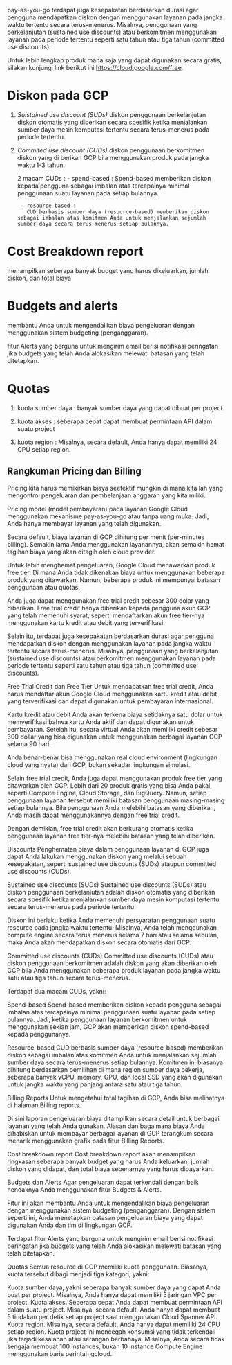 pay-as-you-go
terdapat juga kesepakatan berdasarkan durasi agar pengguna mendapatkan diskon dengan menggunakan layanan pada jangka waktu tertentu secara terus-menerus. Misalnya, penggunaan yang berkelanjutan (sustained use discounts) atau berkomitmen menggunakan layanan pada periode tertentu seperti satu tahun atau tiga tahun (committed use discounts).

Untuk lebih lengkap produk mana saja yang dapat digunakan secara gratis, silakan kunjungi link berikut ini 
https://cloud.google.com/free.

# Diskon pada GCP
1. _Suistained use discount (SUDs)_ diskon penggunaan berkelanjutan
    diskon otomatis yang diberikan secara spesifik ketika menjalankan sumber daya mesin komputasi tertentu secara terus-menerus pada periode tertentu.

2. _Commited use discount (CUDs)_ diskon penggunaan berkomitmen
    diskon yang di berikan GCP bila menggunakan produk pada jangka waktu 1-3 tahun.

    2 macam CUDs : 
        - spend-based : 
          Spend-based memberikan diskon kepada pengguna sebagai imbalan atas tercapainya minimal penggunaan suatu layanan pada setiap bulannya.

        - resource-based : 
          CUD berbasis sumber daya (resource-based) memberikan diskon sebagai imbalan atas komitmen Anda untuk menjalankan sejumlah sumber daya secara terus-menerus setiap bulannya.

# Cost Breakdown report
menampilkan seberapa banyak budget yang harus dikeluarkan, jumlah diskon, dan total biaya

# Budgets and alerts
membantu Anda untuk mengendalikan biaya pengeluaran dengan menggunakan sistem budgeting (penganggaran). 

fitur Alerts yang berguna untuk mengirim email berisi notifikasi peringatan jika budgets yang telah Anda alokasikan melewati batasan yang telah ditetapkan.

# Quotas
1. kuota sumber daya : 
    banyak sumber daya yang dapat dibuat per project.

2. kuota akses :
    seberapa cepat dapat membuat permintaan API dalam suatu project

3. kuota region :
    Misalnya, secara default, Anda hanya dapat memiliki 24 CPU setiap region. 

##    Rangkuman Pricing dan Billing
Pricing
kita harus memikirkan biaya seefektif mungkin di mana kita lah yang mengontrol pengeluaran dan pembelanjaan anggaran yang kita miliki.

Pricing model (model pembayaran) pada layanan Google Cloud menggunakan mekanisme pay-as-you-go atau tanpa uang muka. Jadi, Anda hanya membayar layanan yang telah digunakan. 

Secara default, biaya layanan di GCP dihitung per menit (per-minutes billing). Semakin lama Anda menggunakan layanannya, akan semakin hemat tagihan biaya yang akan ditagih oleh cloud provider. 

Untuk lebih menghemat pengeluaran, Google Cloud menawarkan produk free tier. Di mana Anda tidak dikenakan biaya untuk menggunakan beberapa produk yang ditawarkan. Namun, beberapa produk ini mempunyai batasan penggunaan atau quotas.

Anda juga dapat menggunakan free trial credit sebesar 300 dolar yang diberikan. Free trial credit hanya diberikan kepada pengguna akun GCP yang telah memenuhi syarat, seperti mendaftarkan akun free tier-nya menggunakan kartu kredit atau debit yang terverifikasi.

Selain itu, terdapat juga kesepakatan berdasarkan durasi agar pengguna mendapatkan diskon dengan menggunakan layanan pada jangka waktu tertentu secara terus-menerus. Misalnya, penggunaan yang berkelanjutan (sustained use discounts) atau berkomitmen menggunakan layanan pada periode tertentu seperti satu tahun atau tiga tahun (committed use discounts).

Free Trial Credit dan Free Tier 
Untuk mendapatkan free trial credit, Anda harus mendaftar akun Google Cloud menggunakan kartu kredit atau debit yang terverifikasi dan dapat digunakan untuk pembayaran internasional. 

Kartu kredit atau debit Anda akan terkena biaya setidaknya satu dolar untuk memverifikasi bahwa kartu Anda aktif dan dapat digunakan untuk pembayaran. Setelah itu, secara virtual Anda akan memiliki credit sebesar 300 dollar yang bisa digunakan untuk menggunakan berbagai layanan GCP selama 90 hari.

Anda benar-benar bisa menggunakan real cloud environment (lingkungan cloud yang nyata) dari GCP, bukan sekadar lingkungan simulasi. 

Selain free trial credit, Anda juga dapat menggunakan produk free tier yang ditawarkan oleh GCP. Lebih dari 20 produk gratis yang bisa Anda pakai, seperti Compute Engine, Cloud Storage, dan BigQuery. Namun, setiap penggunaan layanan tersebut memiliki batasan penggunaan masing-masing setiap bulannya. Bila penggunaan Anda melebihi batasan yang diberikan, Anda masih dapat menggunakannya dengan free trial credit. 

Dengan demikian, free trial credit akan berkurang otomatis ketika penggunaan layanan free tier-nya melebihi batasan yang telah diberikan.

Discounts
Penghematan biaya dalam penggunaan layanan di GCP juga dapat Anda lakukan menggunakan diskon yang melalui sebuah kesepakatan, seperti sustained use discounts (SUDs) ataupun committed use discounts (CUDs). 

Sustained use discounts (SUDs)
Sustained use discounts (SUDs) atau diskon penggunaan berkelanjutan adalah diskon otomatis yang diberikan secara spesifik ketika menjalankan sumber daya mesin komputasi tertentu secara terus-menerus pada periode tertentu.

Diskon ini berlaku ketika Anda memenuhi persyaratan penggunaan suatu resource pada jangka waktu tertentu. Misalnya, Anda telah menggunakan compute engine secara terus menerus selama 7 hari atau selama sebulan, maka Anda akan mendapatkan diskon secara otomatis dari GCP.

Committed use discounts (CUDs)
Committed use discounts (CUDs) atau diskon penggunaan berkomitmen adalah diskon yang akan diberikan oleh GCP bila Anda menggunakan beberapa produk layanan pada jangka waktu satu atau tiga tahun secara terus-menerus.

Terdapat dua macam CUDs, yakni:

Spend-based
Spend-based memberikan diskon kepada pengguna sebagai imbalan atas tercapainya minimal penggunaan suatu layanan pada setiap bulannya. Jadi, ketika penggunaan layanan berkomitmen untuk menggunakan sekian jam, GCP akan memberikan diskon spend-based kepada penggunanya.

Resource-based
CUD berbasis sumber daya (resource-based) memberikan diskon sebagai imbalan atas komitmen Anda untuk menjalankan sejumlah sumber daya secara terus-menerus setiap bulannya. Komitmen ini biasanya dihitung berdasarkan pemilihan di mana region sumber daya bekerja, seberapa banyak vCPU, memory, GPU, dan local SSD yang akan digunakan untuk jangka waktu yang panjang antara satu atau tiga tahun.

Billing Reports
Untuk mengetahui total tagihan di GCP, Anda bisa melihatnya di halaman Billing reports.

Di sini laporan pengeluaran biaya ditampilkan secara detail untuk berbagai layanan yang telah Anda gunakan. Alasan dan bagaimana biaya Anda dihabiskan untuk membayar berbagai layanan di GCP terangkum secara menarik menggunakan grafik pada fitur Billing Reports.

Cost breakdown report
Cost breakdown report akan menampilkan ringkasan seberapa banyak budget yang harus Anda keluarkan, jumlah diskon yang didapat, dan total biaya sebenarnya yang harus dibayarkan. 

Budgets dan Alerts
Agar pengeluaran dapat terkendali dengan baik hendaknya Anda menggunakan fitur Budgets & Alerts.

Fitur ini akan membantu Anda untuk mengendalikan biaya pengeluaran dengan menggunakan sistem budgeting (penganggaran). Dengan sistem seperti ini, Anda menetapkan batasan pengeluaran biaya yang dapat digunakan Anda dan tim di lingkungan GCP.

Terdapat fitur Alerts yang berguna untuk mengirim email berisi notifikasi peringatan jika budgets yang telah Anda alokasikan melewati batasan yang telah ditetapkan.

Quotas
Semua resource di GCP memiliki kuota penggunaan. Biasanya, kuota tersebut dibagi menjadi tiga kategori, yakni: 

Kuota sumber daya, yakni seberapa banyak sumber daya yang dapat Anda buat per project. Misalnya, Anda hanya dapat memiliki 5 jaringan VPC per project. 
Kuota akses. Seberapa cepat Anda dapat membuat permintaan API dalam suatu project. Misalnya, secara default, Anda hanya dapat membuat 5 tindakan per detik setiap project saat menggunakan Cloud Spanner API.
Kuota region. Misalnya, secara default, Anda hanya dapat memiliki 24 CPU setiap region.
Kuota project ini mencegah konsumsi yang tidak terkendali jika terjadi kesalahan atau serangan berbahaya. Misalnya, Anda secara tidak sengaja membuat 100 instances, bukan 10 instance Compute Engine menggunakan baris perintah gcloud. 